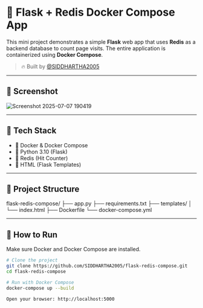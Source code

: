 # 🚀 Flask + Redis Docker Compose App

This mini project demonstrates a simple **Flask** web app that uses **Redis** as a backend database to count page visits. The entire application is containerized using **Docker Compose**.

> 🔥 Built by [@SIDDHARTHA2005](https://github.com/SIDDHARTHA2005)

---

## 📸 Screenshot
![Screenshot 2025-07-07 190419](https://github.com/user-attachments/assets/337bf117-f5b9-4517-b5fd-d6b822efc7b4)


---

## 🧰 Tech Stack

- 🐳 Docker & Docker Compose
- 🐍 Python 3.10 (Flask)
- 🧠 Redis (Hit Counter)
- 🧪 HTML (Flask Templates)

---

## 📁 Project Structure

flask-redis-compose/
├── app.py
├── requirements.txt
├── templates/
│ └── index.html
├── Dockerfile
└── docker-compose.yml


---

## 🚀 How to Run

Make sure Docker and Docker Compose are installed.

```bash
# Clone the project
git clone https://github.com/SIDDHARTHA2005/flask-redis-compose.git
cd flask-redis-compose

# Run with Docker Compose
docker-compose up --build

Open your browser: http://localhost:5000
